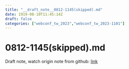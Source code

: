 ```yaml
---
title: "__draft_note__0812-1145(skipped).md"
date: 1919-08-10T11:45:14Z
draft: false
categories: ["webconf_tw_2023","webconf_tw_2023-1101"]
---
```


# 0812-1145(skipped).md

Draft note, watch origin note from github: [link](https://github.com/tinghaolai/just-random-note/blob/master/webconf_tw_2023/1101/0812-1145(skipped).md)